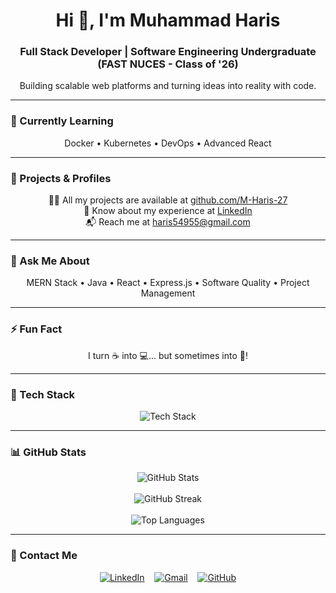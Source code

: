<h1 align="center">Hi 👋, I'm Muhammad Haris</h1>

<h3 align="center">Full Stack Developer | Software Engineering Undergraduate (FAST NUCES - Class of '26)</h3>

<p align="center">Building scalable web platforms and turning ideas into reality with code.</p>

---

### 🌱 Currently Learning

<p align="center">Docker • Kubernetes • DevOps • Advanced React</p>

---

### 📂 Projects & Profiles

<p align="center">
  👨‍💻 All my projects are available at <a href="https://github.com/M-Haris-27">github.com/M-Haris-27</a> <br>
  📄 Know about my experience at <a href="https://linkedin.com/in/muhammad-haris-a81a862a1">LinkedIn</a> <br>
  📬 Reach me at <a href="mailto:haris54955@gmail.com">haris54955@gmail.com</a>
</p>

---

### 💬 Ask Me About

<p align="center">
  MERN Stack • Java • React • Express.js • Software Quality • Project Management
</p>

---

### ⚡ Fun Fact

<p align="center">
  I turn ☕ into 💻... but sometimes into 🐞!
</p>

---

### 🚀 Tech Stack

<p align="center">
  <img src="https://skillicons.dev/icons?i=js,java,cpp,cs,py,html,css,react,nodejs,express,mongodb,dotnet,sql,figma,docker,kubernetes,git,postman,vscode" alt="Tech Stack" />
</p>

---

### 📊 GitHub Stats

<p align="center">
  <img src="https://github-readme-stats.vercel.app/api?username=M-Haris-27&theme=tokyonight&show_icons=true&hide_border=true" alt="GitHub Stats" />  
  <br><br>
  <img src="https://github-readme-streak-stats.herokuapp.com?user=M-Haris-27&theme=tokyonight&hide_border=true" alt="GitHub Streak" />
  <br><br>
  <img src="https://github-readme-stats.vercel.app/api/top-langs/?username=M-Haris-27&layout=compact&theme=tokyonight&hide_border=true" alt="Top Languages" />
</p>

---

### 📢 Contact Me

<p align="center">
  <a href="https://linkedin.com/in/muhammad-haris-a81a862a1"><img src="https://skillicons.dev/icons?i=linkedin" alt="LinkedIn" /></a>
  &nbsp;&nbsp;
  <a href="mailto:haris54955@gmail.com"><img src="https://skillicons.dev/icons?i=gmail" alt="Gmail" /></a>
  &nbsp;&nbsp;
  <a href="https://github.com/M-Haris-27"><img src="https://skillicons.dev/icons?i=github" alt="GitHub" /></a>
</p>
